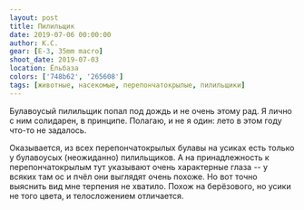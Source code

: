 ```yaml
---
layout: post
title: Пилильщик
date: 2019-07-06 00:00:00
author: К.С.
gear: [E-3, 35mm macro]
shoot_date: 2019-07-03
location: Ёльбаза
colors: ['748b62', '265608']
tags: [животные, насекомые, перепончатокрылые, пилильщики]
---
```

Булавоусый пилильщик попал под дождь и не очень этому рад. Я лично с ним солидарен, в принципе. Полагаю, и не я один: лето в этом году что-то не задалось.

Оказывается, из всех перепончатокрылых булавы на усиках есть только у булавоусых (неожиданно) пилильщиков. А на принадлежность к перепончатокрылым тут указывают очень характерные глаза -- у всяких там ос и пчёл они выглядят очень похоже. Но вот точно выяснить вид мне терпения не хватило. Похож на берёзового, но усики не того цвета, и телосложением отличается.
